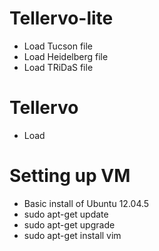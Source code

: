 # Tellervo-lite

* Load Tucson file
* Load Heidelberg file
* Load TRiDaS file




# Tellervo

* Load 



# Setting up VM

* Basic install of Ubuntu 12.04.5
* sudo apt-get update
* sudo apt-get upgrade
* sudo apt-get install vim
